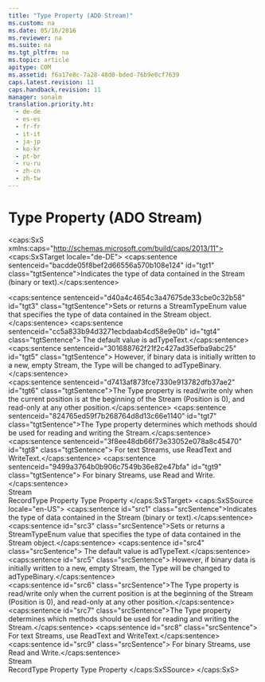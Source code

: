 ```yaml
---
title: "Type Property (ADO Stream)"
ms.custom: na
ms.date: 05/16/2016
ms.reviewer: na
ms.suite: na
ms.tgt_pltfrm: na
ms.topic: article
apitype: COM
ms.assetid: f6a17e8c-7a28-48d0-bded-76b9e0cf7639
caps.latest.revision: 11
caps.handback.revision: 11
manager: sonalm
translation.priority.ht: 
  - de-de
  - es-es
  - fr-fr
  - it-it
  - ja-jp
  - ko-kr
  - pt-br
  - ru-ru
  - zh-cn
  - zh-tw
---
```

# Type Property (ADO Stream)
<?xml version="1.0" encoding="utf-8"?>
<caps:SxS xmlns:caps="http://schemas.microsoft.com/build/caps/2013/11">
  <caps:SxSTarget locale="de-DE">
    <developerReferenceWithoutSyntaxDocument xsi:schemaLocation="http://ddue.schemas.microsoft.com/authoring/2003/5 http://dduestorage.blob.core.windows.net/ddueschema/developer.xsd" xmlns="http://ddue.schemas.microsoft.com/authoring/2003/5" xmlns:xlink="http://www.w3.org/1999/xlink" xmlns:xsi="http://www.w3.org/2001/XMLSchema-instance">
      <introduction>
        <para>
          <caps:sentence sentenceid="bacdde05f8bef2d66556a570b108e124" id="tgt1" class="tgtSentence">Indicates the type of data contained in the <legacyLink xlink:href="0514531f-009d-4519-abc3-d727014a39f1">Stream</legacyLink> (binary or text).</caps:sentence>
        </para>
      </introduction>
      <section>
        <title>
          <caps:sentence sentenceid="6f253c84dca33d0cd6f1b864ea701e8a" id="tgt2" class="tgtSentence">Settings and Return Values</caps:sentence>
        </title>
        <content>
          <para>
            <caps:sentence sentenceid="d40a4c4654c3a47675de33cbe0c32b58" id="tgt3" class="tgtSentence">Sets or returns a <legacyLink xlink:href="220fe51d-4889-4020-a099-2ec9c7485503">StreamTypeEnum</legacyLink> value that specifies the type of data contained in the <legacyBold>Stream</legacyBold> object.</caps:sentence>
            <caps:sentence sentenceid="cc5a833b94d3271ecbdaab4cd58e9e0b" id="tgt4" class="tgtSentence"> The default value is <legacyBold>adTypeText</legacyBold>.</caps:sentence>
            <caps:sentence sentenceid="301688762f21f2c427ad35efba9abc25" id="tgt5" class="tgtSentence"> However, if binary data is initially written to a new, empty <legacyBold>Stream</legacyBold>, the <legacyBold>Type</legacyBold> will be changed to <legacyBold>adTypeBinary</legacyBold>.</caps:sentence>
          </para>
        </content>
      </section>
      <languageReferenceRemarks>
        <content>
          <para>
            <caps:sentence sentenceid="d7413af873fce7330e913782dfb37ae2" id="tgt6" class="tgtSentence">The <legacyBold>Type</legacyBold> property is read/write only when the current position is at the beginning of the <legacyBold>Stream </legacyBold>(<legacyLink xlink:href="daa8319a-49aa-4c1c-9af6-0b01e9ab2f9d">Position</legacyLink> is 0), and read-only at any other position.</caps:sentence>
          </para>
          <para>
            <caps:sentence sentenceid="824765ed59f7b268764d8d13c66e1140" id="tgt7" class="tgtSentence">The <legacyBold>Type</legacyBold> property determines which methods should be used for reading and writing the <legacyBold>Stream</legacyBold>.</caps:sentence>
            <caps:sentence sentenceid="3f8ee48db66f73e33052e078a8c45470" id="tgt8" class="tgtSentence"> For text <legacyBold>Streams</legacyBold>, use <legacyLink xlink:href="be5a409e-cf87-4859-9ea5-713401755a77">ReadText</legacyLink> and <legacyLink xlink:href="7a669048-13f4-4574-a2b1-985e089729d5">WriteText</legacyLink>.</caps:sentence>
            <caps:sentence sentenceid="9499a3764b0b906c7549b36e82e47bfa" id="tgt9" class="tgtSentence"> For binary <legacyBold>Streams</legacyBold>, use <legacyLink xlink:href="838502de-80f1-4eeb-8838-dd3d9403e567">Read</legacyLink> and <legacyLink xlink:href="02982e6a-ac5f-4af2-b82e-ce12534b84b2">Write</legacyLink>.</caps:sentence>
          </para>
        </content>
      </languageReferenceRemarks>
      <section>
        <title>
          <caps:sentence sentenceid="2f342d3be839cc5b67ae0de7d404b8e6" id="tgt10" class="tgtSentence">Applies To</caps:sentence>
        </title>
        <content>
          <para>
            <link xlink:href="0514531f-009d-4519-abc3-d727014a39f1">Stream</link>
          </para>
        </content>
      </section>
      <relatedTopics>
        <link xlink:href="790e46a2-13d2-451e-a8be-130bd9a206a4">RecordType Property</link>
        <link xlink:href="8a4c079f-9f4f-4545-801d-85983b8db71e">Type Property</link>
      </relatedTopics>
    </developerReferenceWithoutSyntaxDocument>
  </caps:SxSTarget>
  <caps:SxSSource locale="en-US">
    <developerReferenceWithoutSyntaxDocument xsi:schemaLocation="http://ddue.schemas.microsoft.com/authoring/2003/5 http://dduestorage.blob.core.windows.net/ddueschema/developer.xsd" xmlns="http://ddue.schemas.microsoft.com/authoring/2003/5" xmlns:xlink="http://www.w3.org/1999/xlink" xmlns:xsi="http://www.w3.org/2001/XMLSchema-instance">
      <introduction>
        <para>
          <caps:sentence id="src1" class="srcSentence">Indicates the type of data contained in the <legacyLink xlink:href="0514531f-009d-4519-abc3-d727014a39f1">Stream</legacyLink> (binary or text).</caps:sentence>
        </para>
      </introduction>
      <section>
        <title>
          <caps:sentence id="src2" class="srcSentence">Settings and Return Values</caps:sentence>
        </title>
        <content>
          <para>
            <caps:sentence id="src3" class="srcSentence">Sets or returns a <legacyLink xlink:href="220fe51d-4889-4020-a099-2ec9c7485503">StreamTypeEnum</legacyLink> value that specifies the type of data contained in the <legacyBold>Stream</legacyBold> object.</caps:sentence>
            <caps:sentence id="src4" class="srcSentence"> The default value is <legacyBold>adTypeText</legacyBold>.</caps:sentence>
            <caps:sentence id="src5" class="srcSentence"> However, if binary data is initially written to a new, empty <legacyBold>Stream</legacyBold>, the <legacyBold>Type</legacyBold> will be changed to <legacyBold>adTypeBinary</legacyBold>.</caps:sentence>
          </para>
        </content>
      </section>
      <languageReferenceRemarks>
        <content>
          <para>
            <caps:sentence id="src6" class="srcSentence">The <legacyBold>Type</legacyBold> property is read/write only when the current position is at the beginning of the <legacyBold>Stream </legacyBold>(<legacyLink xlink:href="daa8319a-49aa-4c1c-9af6-0b01e9ab2f9d">Position</legacyLink> is 0), and read-only at any other position.</caps:sentence>
          </para>
          <para>
            <caps:sentence id="src7" class="srcSentence">The <legacyBold>Type</legacyBold> property determines which methods should be used for reading and writing the <legacyBold>Stream</legacyBold>.</caps:sentence>
            <caps:sentence id="src8" class="srcSentence"> For text <legacyBold>Streams</legacyBold>, use <legacyLink xlink:href="be5a409e-cf87-4859-9ea5-713401755a77">ReadText</legacyLink> and <legacyLink xlink:href="7a669048-13f4-4574-a2b1-985e089729d5">WriteText</legacyLink>.</caps:sentence>
            <caps:sentence id="src9" class="srcSentence"> For binary <legacyBold>Streams</legacyBold>, use <legacyLink xlink:href="838502de-80f1-4eeb-8838-dd3d9403e567">Read</legacyLink> and <legacyLink xlink:href="02982e6a-ac5f-4af2-b82e-ce12534b84b2">Write</legacyLink>.</caps:sentence>
          </para>
        </content>
      </languageReferenceRemarks>
      <section>
        <title>
          <caps:sentence id="src10" class="srcSentence">Applies To</caps:sentence>
        </title>
        <content>
          <para>
            <link xlink:href="0514531f-009d-4519-abc3-d727014a39f1">Stream</link>
          </para>
        </content>
      </section>
      <relatedTopics>
        <link xlink:href="790e46a2-13d2-451e-a8be-130bd9a206a4">RecordType Property</link>
        <link xlink:href="8a4c079f-9f4f-4545-801d-85983b8db71e">Type Property</link>
      </relatedTopics>
    </developerReferenceWithoutSyntaxDocument>
  </caps:SxSSource>
</caps:SxS>